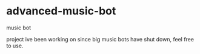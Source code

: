 # advanced-music-bot
music bot

project ive been working on since big music bots have shut down, feel free to use.
